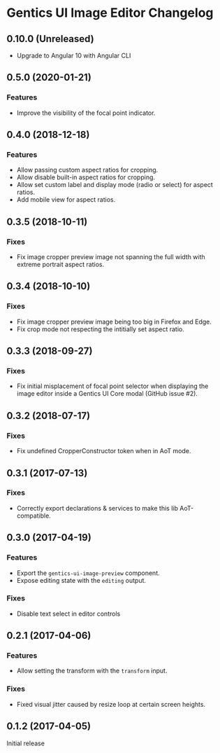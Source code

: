 # Gentics UI Image Editor Changelog

## 0.10.0 (Unreleased)

* Upgrade to Angular 10 with Angular CLI

## 0.5.0 (2020-01-21)

### Features

* Improve the visibility of the focal point indicator.

## 0.4.0 (2018-12-18)

### Features

* Allow passing custom aspect ratios for cropping.
* Allow disable built-in aspect ratios for cropping.
* Allow set custom label and display mode (radio or select) for aspect ratios.
* Add mobile view for aspect ratios.

## 0.3.5 (2018-10-11)

### Fixes

* Fix image cropper preview image not spanning the full width with extreme portrait aspect ratios.

## 0.3.4 (2018-10-10)

### Fixes

* Fix image cropper preview image being too big in Firefox and Edge.
* Fix crop mode not respecting the intitially set aspect ratio.

## 0.3.3 (2018-09-27)

### Fixes

* Fix initial misplacement of focal point selector when displaying the image editor inside a Gentics UI Core modal (GitHub issue #2).

## 0.3.2 (2018-07-17)

### Fixes

* Fix undefined CropperConstructor token when in AoT mode.

## 0.3.1 (2017-07-13)

### Fixes

* Correctly export declarations & services to make this lib AoT-compatible.

## 0.3.0 (2017-04-19)

### Features

* Export the `gentics-ui-image-preview` component.
* Expose editing state with the `editing` output.

### Fixes

* Disable text select in editor controls

## 0.2.1 (2017-04-06)

### Features

* Allow setting the transform with the `transform` input.

### Fixes

* Fixed visual jitter caused by resize loop at certain screen heights.

## 0.1.2 (2017-04-05)

Initial release
